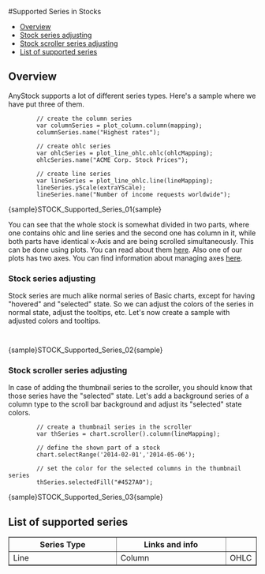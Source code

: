 #Supported Series in Stocks

* [Overview](#overview)
 * [Stock series adjusting](#stock_series_adjusting)
 * [Stock scroller series adjusting](#stock_scroller_series_adjusting)
* [List of supported series](#list_of_supported_series)


## Overview

AnyStock supports a lot of different series types. Here's a sample where we have put three of them. 

```
		// create the column series
        var columnSeries = plot_column.column(mapping);
        columnSeries.name("Highest rates");

		// create ohlc series
        var ohlcSeries = plot_line_ohlc.ohlc(ohlcMapping);
        ohlcSeries.name("ACME Corp. Stock Prices");

		// create line series
        var lineSeries = plot_line_ohlc.line(lineMapping);
        lineSeries.yScale(extraYScale);
        lineSeries.name("Number of income requests worldwide");
```
{sample}STOCK\_Supported\_Series\_01{sample}

You can see that the whole stock is somewhat divided in two parts, where one contains ohlc and line series and the second one has column in it, while both parts have identical x-Axis and are being scrolled simultaneously. This can be done using plots. You can read about them [here](#Chart_Plots). Also one of our plots has two axes. You can find information about managing axes [here](../Axes_and_Grids/Axes).

### Stock series adjusting

Stock series are much alike normal series of Basic charts, except for having "hovered" and "selected" state. So we can adjust the colors of the series in normal state, adjust the tooltips, etc. Let's now create a sample with adjusted colors and tooltips.

```
		
```
{sample}STOCK\_Supported\_Series\_02{sample}


### Stock scroller series adjusting

In case of adding the thumbnail series to the scroller, you should know that those series have the "selected" state. Let's add a background series of a column type to the scroll bar background and adjust its "selected" state colors.

```
        // create a thumbnail series in the scroller
        var thSeries = chart.scroller().column(lineMapping);

        // define the shown part of a stock
        chart.selectRange('2014-02-01','2014-05-06');
        
        // set the color for the selected columns in the thumbnail series
        thSeries.selectedFill("#4527A0");
```

{sample}STOCK\_Supported\_Series\_03{sample}


## List of supported series

<table width="750" border="1" class="dtTABLE">
<tbody><tr>
<th width="350"><b>Series Type</b></th>
<th width="350"><b>Links and info</b></th>
</tr>
<tr>
<td>Line</td>
<td>Column</td>
<td>OHLC</td>
</tr>
</tbody></table>


